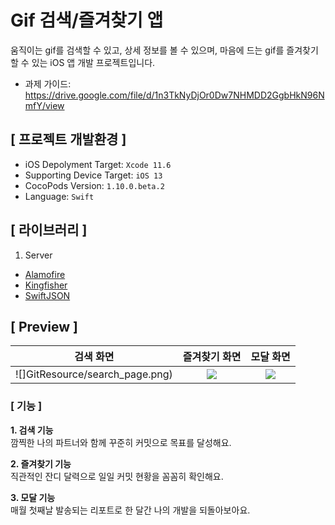 # Gif 검색/즐겨찾기 앱
움직이는 gif를 검색할 수 있고, 상세 정보를 볼 수 있으며, 마음에 드는 gif를 즐겨찾기할 수 있는 iOS 앱 개발 프로젝트입니다.
- 과제 가이드: https://drive.google.com/file/d/1n3TkNyDjOr0Dw7NHMDD2GgbHkN96NmfY/view

## [ 프로젝트 개발환경 ]
- iOS Depolyment Target: `Xcode 11.6`
- Supporting Device Target: `iOS 13`
- CocoPods Version:  `1.10.0.beta.2`
- Language: `Swift`


## [ 라이브러리 ]

1. Server
- [Alamofire](https://github.com/Alamofire/Alamofire)
- [Kingfisher](https://github.com/onevcat/Kingfisher)
- [SwiftJSON](https://github.com/SwiftyJSON/SwiftyJSON)

## [ Preview ]
| 검색 화면                    | 즐겨찾기 화면                                  | 모달 화면                                  |
|:------------------------------:|:---------------------------------:|:---------------------------------:|
|![]GitResource/search_page.png) |![](GitResource/favorite_page2.png) |![](GitResource/modal_page) |

### [ 기능 ]

**1. 검색 기능** <br>
깜찍한 나의 파트너와 함께 꾸준히 커밋으로 목표를 달성해요. 

**2. 즐겨찾기 기능** <br>
직관적인 잔디 달력으로 일일 커밋 현황을 꼼꼼히 확인해요.

**3. 모달 기능** <br>
매월 첫째날 발송되는 리포트로 한 달간 나의 개발을 되돌아보아요.


